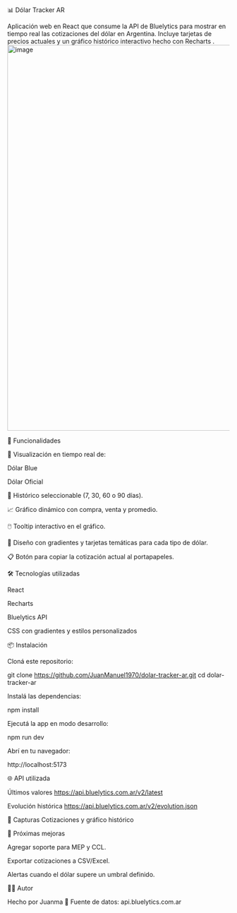 📊 Dólar Tracker AR

Aplicación web en React que consume la API de Bluelytics
 para mostrar en tiempo real las cotizaciones del dólar en Argentina.
Incluye tarjetas de precios actuales y un gráfico histórico interactivo hecho con Recharts
.
<img width="1384" height="874" alt="image" src="https://github.com/user-attachments/assets/fbee5046-a016-4ab8-8b91-9ab180fb5d20" />


🚀 Funcionalidades

🔹 Visualización en tiempo real de:

Dólar Blue

Dólar Oficial

📅 Histórico seleccionable (7, 30, 60 o 90 días).

📈 Gráfico dinámico con compra, venta y promedio.

🖱️ Tooltip interactivo en el gráfico.

🎨 Diseño con gradientes y tarjetas temáticas para cada tipo de dólar.

📋 Botón para copiar la cotización actual al portapapeles.

🛠️ Tecnologías utilizadas

React

Recharts

Bluelytics API

CSS con gradientes y estilos personalizados

📦 Instalación

Cloná este repositorio:

git clone https://github.com/JuanManuel1970/dolar-tracker-ar.git
cd dolar-tracker-ar


Instalá las dependencias:

npm install


Ejecutá la app en modo desarrollo:

npm run dev


Abrí en tu navegador:

http://localhost:5173

🌐 API utilizada

Últimos valores
https://api.bluelytics.com.ar/v2/latest

Evolución histórica
https://api.bluelytics.com.ar/v2/evolution.json

📸 Capturas
Cotizaciones y gráfico histórico

📌 Próximas mejoras

Agregar soporte para MEP y CCL.

Exportar cotizaciones a CSV/Excel.

Alertas cuando el dólar supere un umbral definido.

👨‍💻 Autor

Hecho por Juanma 🚀
Fuente de datos: api.bluelytics.com.ar
